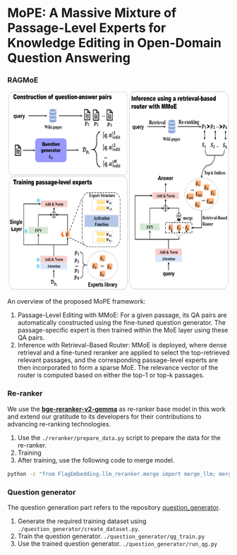 # MoPE: A Massive Mixture of Passage-Level Experts for Knowledge Editing in Open-Domain Question Answering

### RAGMoE
<img src="./images/image.png" width="800" height="450">

An overview of the proposed MoPE framework: 

1) Passage-Level Editing with MMoE: For a given passage, its QA pairs are automatically constructed using the fine-tuned question generator. The passage-specific expert is then trained within the MoE layer using these QA pairs.
2) Inference with Retrieval-Based Router: MMoE is deployed, where dense retrieval and a fine-tuned reranker are applied to select the top-retrieved relevant passages, and the corresponding passage-level experts are then incorporated to form a sparse MoE. The relevance vector of the router is computed based on either the top-1 or top-k passages.


### Re-ranker
We use the [**bge-reranker-v2-gemma**](https://huggingface.co/BAAI/bge-reranker-v2-gemma) as re-ranker base model in this work and extend our gratitude to its developers for their contributions to advancing re-ranking technologies.
1. Use the `./reranker/prepare_data.py` script to prepare the data for the re-ranker.
2. Training
3. After training, use the following code to merge model.
```bash
python -c "from FlagEmbedding.llm_reranker.merge import merge_llm; merge_llm('BAAI/bge-reranker-v2-gemma', model_dir, target_dir)"
```


### Question generator
The question generation part refers to the repository [question_generator](https://github.com/AMontgomerie/question_generator).

1. Generate the required training dataset using `./question_generator/create_dataset.py`.
2. Train the question generator. `./question_generator/qg_train.py`
3. Use the trained question generator. `./question_generator/run_qg.py`